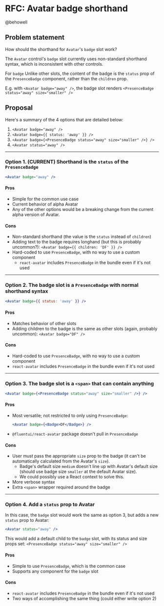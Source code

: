 # RFC: Avatar badge shorthand

@behowell

## Problem statement

How should the shorthand for `Avatar`'s `badge` slot work?

The `Avatar` control's `badge` slot currently uses non-standard shorthand syntax, which is inconsistent with other controls.

For `badge` Unlike other slots, the content of the badge is the `status` prop of the `PresenceBadge` component, rather than the `children` prop.

E.g. with `<Avatar badge="away" />`, the badge slot renders `<PresenceBadge status="away" size="smaller" />`

## Proposal

Here's a summary of the 4 options that are detailed below:

1. `<Avatar badge="away" />`
2. `<Avatar badge={{ status: 'away' }} />`
3. `<Avatar badge={<PresenceBadge status="away" size="smaller" />} />`
4. `<Avatar status="away" />`

---

### Option 1. (CURRENT) Shorthand is the `status` of the `PresenceBadge`

```jsx
<Avatar badge="away" />
```

#### Pros

- Simple for the common use case
- Current behavior of alpha Avatar
- Any of the other options would be a breaking change from the current alpha version of Avatar.

#### Cons

- Non-standard shorthand (the value is the `status` instead of `children`)
- Adding text to the badge requires longhand (but this is probably uncommon?):
  `<Avatar badge={{ children: 'DF' }} />`
- Hard-coded to use `PresenceBadge`, with no way to use a custom component
  - `react-avatar` includes `PresenceBadge` in the bundle even if it's not used

---

### Option 2. The badge slot is a `PresenceBadge` with normal shorthand syntax

```jsx
<Avatar badge={{ status: 'away' }} />
```

#### Pros

- Matches behavior of other slots
- Adding children to the badge is the same as other slots (again, probably uncommon):
  `<Avatar badge="DF" />`

#### Cons

- Hard-coded to use `PresenceBadge`, with no way to use a custom component
- `react-avatar` includes `PresenceBadge` in the bundle even if it's not used

---

### Option 3. The badge slot is a `<span>` that can contain anything

```jsx
<Avatar badge={<PresenceBadge status="away" size="smaller" />} />
```

#### Pros

- Most versatile; not restricted to only using `PresenceBadge`:
  ```jsx
  <Avatar badge={<Badge>DF</Badge>} />
  ```
- `@fluentui/react-avatar` package doesn't pull in `PresenceBadge`

#### Cons

- User must pass the appropriate `size` prop to the badge (it can't be automatically calculated from the Avatar's `size`).
  - Badge's default size `medium` doesn't line up with Avatar's default size (should use badge size `smaller` at the default Avatar size).
  - We could possibly use a React context to solve this.
- More verbose syntax
- Extra `<span>` wrapper required around the badge

---

### Option 4. Add a `status` prop to Avatar

In this case, the `badge` slot would work the same as option 3, but adds a new `status` prop to Avatar:

```jsx
<Avatar status="away" />
```

This would add a default child to the `badge` slot, with its status and size props set:
`<PresenceBadge status="away" size="smaller" />`

#### Pros

- Simple to use `PresenceBadge`, which is the common case
- Supports any component for the `badge` slot

#### Cons

- `react-avatar` includes `PresenceBadge` in the bundle even if it's not used
- Two ways of accomplishing the same thing (could either write option 2)
